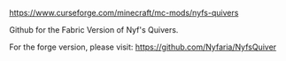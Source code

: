 https://www.curseforge.com/minecraft/mc-mods/nyfs-quivers

Github for the Fabric Version of Nyf's Quivers.

For the forge version, please visit: https://github.com/Nyfaria/NyfsQuiver
